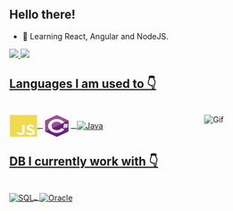 ## Hello there!

- 🌱 Learning React, Angular and NodeJS.

 <div>
  <a href="https://github.com/leoaraujogomes">
  <img height="160em" src="https://github-readme-stats.vercel.app/api?username=leoaraujogomes&show_icons=true&theme=midnight-purple&include_all_commits=true&count_private=true"/>
  <img height="160em" src="https://github-readme-stats.vercel.app/api/top-langs/?username=leoaraujogomes&layout=compact&langs_count=7&theme=midnight-purple "/>
</div>
 
 ## Languages I am used to 👇
 
  <div style="display: inline_block"><br>
  <img align="center" alt="Js" height="40" width="50" src="https://raw.githubusercontent.com/devicons/devicon/master/icons/javascript/javascript-plain.svg">_
  <img align="center" alt="Csharp" height="40" width="50" src="https://raw.githubusercontent.com/devicons/devicon/master/icons/csharp/csharp-original.svg">_
  <img align="center" alt="Java" height="40" width="50" src="https://cdn.jsdelivr.net/gh/devicons/devicon/icons/java/java-original.svg">
  <img align="right" alt="Gif" height="140" width="155" src="https://c.tenor.com/AlUkiGkR2j8AAAAC/new-game-ahagon-umiko-programming.gif">
</div>
  
  ## DB I currently work with 👇
 
<div style="display: inline_block"><br>
  <img align="center" alt="SQL" height="50" width="50" src="https://img.icons8.com/color/50/000000/microsoft-sql-server.png">_
  <img align="center" alt="Oracle" height="60" width="60" src="https://cdn.jsdelivr.net/gh/devicons/devicon/icons/oracle/oracle-original.svg">
</div>


 ##
